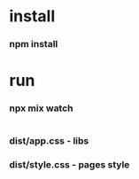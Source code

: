 # install
### npm install

# run
### npx mix watch
#
### dist/app.css - libs
### dist/style.css - pages style